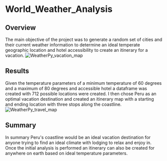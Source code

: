 # World_Weather_Analysis
## Overview
The main objective of the project was to generate a random set of cities and their current weather information to determine an ideal temperate geographic location and hotel accessibility to create an itinerary for a vacation. 
![WeatherPy_vacation_map](https://user-images.githubusercontent.com/95573310/210630077-bba7db09-eb17-471e-b013-c5287431d521.png)
## Results
Given the temperature parameters of a minimum temperature of 60 degrees and a maximum of 80 degrees and accessible hotel a dataframe was created with 712 possible locations were created. I then chose Peru as an optimal vacation destination and created an itinerary map with a starting and ending location with three stops along the coastline. 
![WeatherPy_travel_map](https://user-images.githubusercontent.com/95573310/210630139-781f0cd2-b5d9-4bec-bd38-c1342561d1ff.png)
## Summary
In summary Peru's coastline would be an ideal vacation destination for anyone trying to find an ideal climate with lodging to relax and enjoy in. Once the initial analysis is performed an itinerary can also be created for anywhere on earth based on ideal temperature parameters. 


